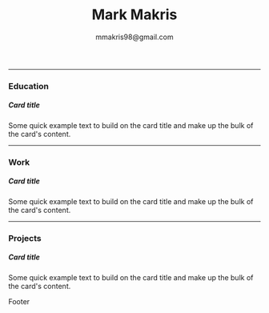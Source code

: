 <link type="text/css" rel="stylesheet" href="/assets/css/bootstrap.css" />
<link type="text/css" rel="stylesheet" href="/assets/css/my.css" />

<header class="fixed-top theHeader">
  <h1>Mark Makris</h1>
  <p>mmakris98@gmail.com</p>
</header>

<div class="container theBody">
  <hr/>
  <h3 class="justify-content-md-center">
    Education
  </h3>
  <div class="card justify-content-md-center thePiece">
    <div class="card-body">
      <h5 class="card-title">Card title</h5>
      <p class="card-text">Some quick example text to build on the card title and make up the bulk of the card's content.</p>
    </div>
  </div>
  <hr/>
  <h3 class="justify-content-md-center">
    Work
  </h3>
  <div class="card justify-content-md-center thePiece">
    <div class="card-body">
      <h5 class="card-title">Card title</h5>
      <p class="card-text">Some quick example text to build on the card title and make up the bulk of the card's content.</p>
    </div>
  </div>
  <hr/>
  <h3 class="justify-content-md-center">
    Projects
  </h3>
  <div class="card thePiece">
    <div class="card-body">
      <h5 class="card-title">Card title</h5>
      <p class="card-text">Some quick example text to build on the card title and make up the bulk of the card's content.</p>
    </div>
  </div>
</div>

<footer class="fixed-bottom theFooter">
Footer
</footer>
